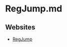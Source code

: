 # RegJump.md

## Websites

* [RegJump](https://learn.microsoft.com/en-us/sysinternals/downloads/regjump)
